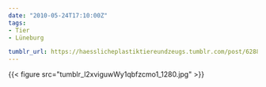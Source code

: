 ```yaml
---
date: "2010-05-24T17:10:00Z"
tags:
- Tier
- Lüneburg

tumblr_url: https://haesslicheplastiktiereundzeugs.tumblr.com/post/628850614
---
```

{{< figure src="tumblr_l2xviguwWy1qbfzcmo1_1280.jpg" >}}
